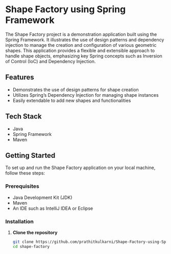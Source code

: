 # Shape Factory using Spring Framework

The Shape Factory project is a demonstration application built using the Spring Framework. It illustrates the use of design patterns and dependency injection to manage the creation and configuration of various geometric shapes. This application provides a flexible and extensible approach to handle shape objects, emphasizing key Spring concepts such as Inversion of Control (IoC) and Dependency Injection.

## Features

- Demonstrates the use of design patterns for shape creation
- Utilizes Spring’s Dependency Injection for managing shape instances
- Easily extendable to add new shapes and functionalities

## Tech Stack

- Java
- Spring Framework
- Maven

## Getting Started

To set up and run the Shape Factory application on your local machine, follow these steps:

### Prerequisites

- Java Development Kit (JDK)
- Maven
- An IDE such as IntelliJ IDEA or Eclipse

### Installation

1. **Clone the repository**

   ```bash
   git clone https://github.com/prathitkulkarni/Shape-Factory-using-Spring-Framework.git
   cd shape-factory
